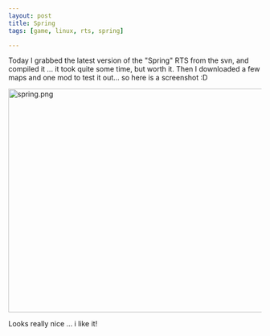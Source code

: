 ```yaml
--- 
layout: post
title: Spring
tags: [game, linux, rts, spring]

---
```

Today I grabbed the latest version of the "Spring" RTS from the svn, and compiled it ... it took quite some time, but worth it. Then I downloaded a few maps and one mod to test it out... so here is a screenshot :D

<a class="image" href="{{ site.url }}/images/2008/02/spring.png" title="spring.png"><img src="{{ site.url }}/images/2008/02/spring.png" alt="spring.png" height="445" width="709" /></a>

Looks really nice ... i like it!
